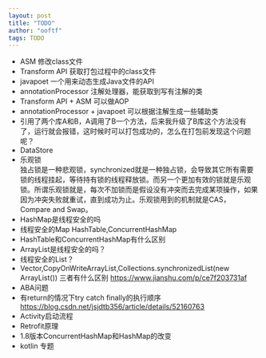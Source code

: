 ```yaml
---
layout: post
title: "TODO"
author: "ooftf"
tags: TODO
---
```


* ASM 修改class文件
* Transform API    获取打包过程中的class文件
* javapoet        一个用来动态生成Java文件的API
* annotationProcessor    注解处理器，能获取到写有注解的类
*   Transform API + ASM  可以做AOP
*   annotationProcessor + javapoet  可以根据注解生成一些辅助类
* 引用了两个库A和B，A调用了B一个方法，后来我升级了B库这个方法没有了，运行就会报错，这时候时可以打包成功的，怎么在打包前发现这个问题呢？
* DataStore
* 乐观锁  
    独占锁是一种悲观锁，synchronized就是一种独占锁，会导致其它所有需要锁的线程挂起，等待持有锁的线程释放锁。而另一个更加有效的锁就是乐观锁。所谓乐观锁就是，每次不加锁而是假设没有冲突而去完成某项操作，如果因为冲突失败就重试，直到成功为止。乐观锁用到的机制就是CAS，Compare and Swap。
* HashMap是线程安全的吗
* 线程安全的Map
    HashTable,ConcurrentHashMap
* HashTable和ConcurrentHashMap有什么区别
* ArrayList是线程安全的吗？
* 线程安全的List？
* Vector,CopyOnWriteArrayList,Collections.synchronizedList(new ArrayList()) 三者有什么区别
    https://www.jianshu.com/p/ce7f203731af
* ABA问题
* 有return的情况下try catch finally的执行顺序  https://blog.csdn.net/jsjdtb356/article/details/52160763
* Activity启动流程
* Retrofit原理
* 1.8版本ConcurrentHashMap和HashMap的改变
* kotlin 专题
